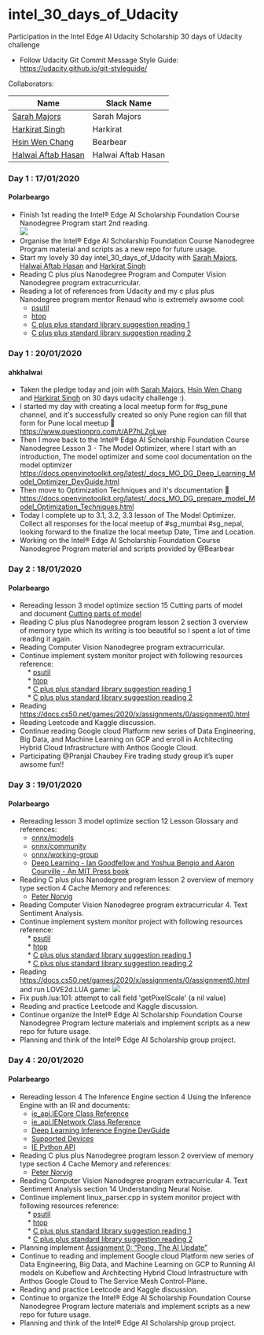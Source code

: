 # intel_30_days_of_Udacity
Participation in the Intel Edge AI Udacity Scholarship 30 days of Udacity challenge  
* Follow Udacity Git Commit Message Style Guide: https://udacity.github.io/git-styleguide/     

[image1]: ./images/IntelEdgeAIFoundationCourse.png    
[image2]: ./images/LUA.gif  

Collaborators:  

| Name | Slack Name |
| ------------------------- | ------------------------- |
| [Sarah Majors](https://github.com/sfmajors373) | Sarah Majors | 
| [Harkirat Singh](https://github.com/Harkirat155) | Harkirat |
| [Hsin Wen Chang](https://github.com/Polarbeargo) | Bearbear |
| [Halwai Aftab Hasan](https://github.com/ahkhalwai) | Halwai Aftab Hasan |

### Day 1 : 17/01/2020 
#### Polarbeargo  
* Finish 1st reading the Intel® Edge AI Scholarship Foundation Course Nanodegree Program start 2nd reading.    
![][image1]  
* Organise the Intel® Edge AI Scholarship Foundation Course Nanodegree Program material and scripts as a new repo for future usage.  
* Start my lovely 30 day intel_30_days_of_Udacity with [Sarah Majors](https://github.com/sfmajors373), [Halwai Aftab Hasan](https://github.com/ahkhalwai) and [Harkirat Singh](https://github.com/Harkirat155)  
* Reading C plus plus Nanodegree Program and Computer Vision Nanodegree program extracurricular.
* Reading a lot of references from Udacity and my c plus plus Nanodegree program mentor Renaud who is extremely awsome cool:
    * [psutil](https://github.com/giampaolo/psutil)
    * [htop](https://github.com/hishamhm/htop)
    * [C plus plus standard library suggestion reading 1](https://en.cppreference.com/w/)
    * [C plus plus standard library suggestion reading 2](http://www.cplusplus.com/)

### Day 1 : 20/01/2020 
#### ahkhalwai

* Taken the pledge today and join with [Sarah Majors](https://github.com/sfmajors373),  [Hsin Wen Chang](https://github.com/Polarbeargo) and [Harkirat Singh](https://github.com/Harkirat155) on 30 days udacity challenge :).
* I started my day with creating a local meetup form for #sg_pune channel, and it's successfully created so only Pune region can fill that form for Pune local meetup :slightly_smiling_face: 
       https://www.questionpro.com/t/AP7hLZgLwe
* Then I move back to the Intel® Edge AI Scholarship Foundation Course Nanodegree Lesson 3 - The Model Optimizer, where I start with an introduction, The model optimizer and some cool documentation on the model optimizer https://docs.openvinotoolkit.org/latest/_docs_MO_DG_Deep_Learning_Model_Optimizer_DevGuide.html
* Then move to Optimization Techniques and it's documentation :slightly_smiling_face: https://docs.openvinotoolkit.org/latest/_docs_MO_DG_prepare_model_Model_Optimization_Techniques.html
* Today I complete up to 3.1, 3.2, 3.3 lesson of The Model Optimizer. 
Collect all responses for the local meetup of #sg_mumbai #sg_nepal, looking forward to the finalize the local meetup Date, Time and Location.
* Working on the Intel® Edge AI Scholarship Foundation Course Nanodegree Program material and scripts provided by @Bearbear 

### Day 2 : 18/01/2020 
#### Polarbeargo 

* Rereading lesson 3 model optimize section 15 Cutting parts of model and document [Cutting parts of model](https://docs.openvinotoolkit.org/latest/_docs_MO_DG_prepare_model_convert_model_Cutting_Model.html)  
* Reading C plus plus Nanodegree program lesson 2 section 3 overview of memory type which its writing is too beautiful so I spent a lot of time reading it again.
* Reading Computer Vision Nanodegree program extracurricular.
* Continue implement system monitor project with following resources reference:  
    * [psutil](https://github.com/giampaolo/psutil)  
    * [htop](https://github.com/hishamhm/htop)  
    * [C plus plus standard library suggestion reading 1](https://en.cppreference.com/w/)  
    * [C plus plus standard library suggestion reading 2](http://www.cplusplus.com/) 
* Reading https://docs.cs50.net/games/2020/x/assignments/0/assignment0.html
* Reading Leetcode and Kaggle discussion.
* Continue reading Google cloud Platform new series of Data Engineering, Big Data, and Machine Learning on GCP and enroll in Architecting Hybrid Cloud Infrastructure with Anthos Google Cloud.
* Participating @Pranjal Chaubey Fire trading study group it’s super awsome fun!!

### Day 3 : 19/01/2020 
#### Polarbeargo 

* Rereading lesson 3 model optimize section 12 Lesson Glossary and references: 
   * [onnx/models](https://github.com/onnx/models)
   * [onnx/community](https://github.com/onnx/onnx/tree/master/community)
   * [onnx/working-group](https://github.com/onnx/onnx/blob/master/community/working-groups.md) 
   * [Deep Learning - Ian Goodfellow and Yoshua Bengio and Aaron Courville - An MIT Press book](http://www.deeplearningbook.org/)
* Reading C plus plus Nanodegree program lesson 2 overview of memory type section 4 Cache Memory and references:
   * [Peter Norvig](http://norvig.com/21-days.html#answers)
* Reading Computer Vision Nanodegree program extracurricular 4. Text Sentiment Analysis.
* Continue implement system monitor project with following resources reference:  
    * [psutil](https://github.com/giampaolo/psutil)  
    * [htop](https://github.com/hishamhm/htop)  
    * [C plus plus standard library suggestion reading 1](https://en.cppreference.com/w/)  
    * [C plus plus standard library suggestion reading 2](http://www.cplusplus.com/) 
* Reading https://docs.cs50.net/games/2020/x/assignments/0/assignment0.html and run LOVE2d.LUA game:
![][image2]
* Fix push.lua:101: attempt to call field 'getPixelScale' (a nil value)  
* Reading and practice Leetcode and Kaggle discussion.
* Continue organize the Intel® Edge AI Scholarship Foundation Course Nanodegree Program lecture materials and implement scripts as a new repo for future usage. 
* Planning and think of the Intel® Edge AI Scholarship group project.

### Day 4 : 20/01/2020 
#### Polarbeargo 

* Rereading lesson 4 The Inference Engine section 4 Using the Inference Engine with an IR and documents: 
   * [ie_api.IECore Class Reference](https://docs.openvinotoolkit.org/latest/classie__api_1_1IECore.html)
   * [ie_api.IENetwork Class Reference](https://docs.openvinotoolkit.org/latest/classie__api_1_1IENetwork.html)
   * [Deep Learning Inference Engine DevGuide](https://docs.openvinotoolkit.org/latest/_docs_IE_DG_Deep_Learning_Inference_Engine_DevGuide.html) 
   * [Supported Devices](https://docs.openvinotoolkit.org/latest/_docs_IE_DG_supported_plugins_Supported_Devices.html)
   * [IE Python API](https://docs.openvinotoolkit.org/latest/ie_python_api.html)
* Reading C plus plus Nanodegree program lesson 2 overview of memory type section 4 Cache Memory and references:
   * [Peter Norvig](http://norvig.com/21-days.html#answers)
* Reading Computer Vision Nanodegree program extracurricular 4. Text Sentiment Analysis section 14 Understanding Neural Noise.
* Continue implement linux_parser.cpp in system monitor project with following resources reference:  
    * [psutil](https://github.com/giampaolo/psutil)  
    * [htop](https://github.com/hishamhm/htop)  
    * [C plus plus standard library suggestion reading 1](https://en.cppreference.com/w/)  
    * [C plus plus standard library suggestion reading 2](http://www.cplusplus.com/) 
* Planning implement [Assignment 0: “Pong, The AI Update”](https://docs.cs50.net/games/2020/x/assignments/0/assignment0.html)
* Continue to reading and implement Google cloud Platform new series of Data Engineering, Big Data, and Machine Learning on GCP to Running AI models on Kubeflow and Architecting Hybrid Cloud Infrastructure with Anthos Google Cloud to The Service Mesh Control-Plane.
* Reading and practice Leetcode and Kaggle discussion.
* Continue to organize the Intel® Edge AI Scholarship Foundation Course Nanodegree Program lecture materials and implement scripts as a new repo for future usage. 
* Planning and think of the Intel® Edge AI Scholarship group project.
